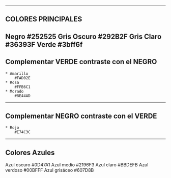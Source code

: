 ------------------------------------------
COLORES PRINCIPALES
------------------------------------------
Negro
#252525
Gris Oscuro
#292B2F
Gris Claro
#36393F
Verde
#3bff6f
------------------------------------------
Complementar VERDE contraste con el NEGRO
------------------------------------------
	* Amarillo
	    #FAD02E
	* Rosa
	    #FFB6C1
	* Morado
	    #8E44AD
-------------------------------------------
Complementar NEGRO contraste con el VERDE
-------------------------------------------
	* Rojo
	    #E74C3C
-------------------------------------------
Colores Azules
-------------------------------------------
Azul oscuro
#0D47A1
Azul medio 
#2196F3
Azul claro
#BBDEFB
Azul verdoso
#00BFFF
Azul grisáceo
#607D8B
